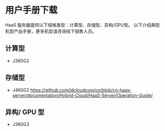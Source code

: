 # **用户手册下载**

HaaS 服务器提供以下规格类型：计算型、存储型、异构/GPU型。 以下介绍典型机型产品手册，更多机型请咨询线下销售人员。

## **计算型**
- J360G2 

## **存储型**
- J460G2
https://github.com/jdcloudcom/cn/blob/cn-haas-server/documentation/Hybrid-Cloud/HaaS-Server/Operation-Guide/

## **异构/ GPU 型**
- J360G3
